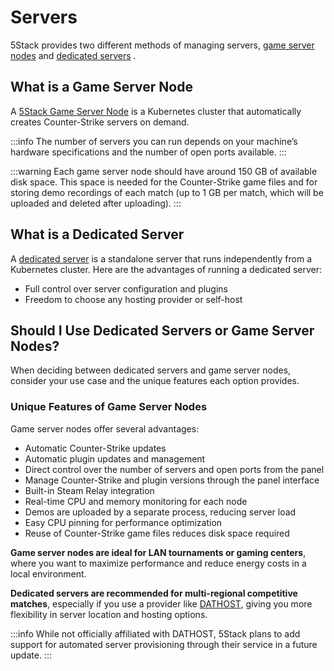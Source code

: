  # Servers
 5Stack provides two different methods of managing servers, [game server nodes](#what-is-a-game-server-node) and [dedicated servers](#what-is-a-dedicated-server) .

## What is a Game Server Node

A [5Stack Game Server Node](./game-server-nodes/index) is a Kubernetes cluster that automatically creates Counter-Strike servers on demand.

:::info
The number of servers you can run depends on your machine’s hardware specifications and the number of open ports available.
:::

:::warning
Each game server node should have around 150 GB of available disk space. This space is needed for the Counter-Strike game files and for storing demo recordings of each match (up to 1 GB per match, which will be uploaded and deleted after uploading).
:::


## What is a Dedicated Server

A [dedicated server](./dedicated-servers) is a standalone server that runs independently from a Kubernetes cluster. Here are the advantages of running a dedicated server:

* Full control over server configuration and plugins
* Freedom to choose any hosting provider or self-host


## Should I Use Dedicated Servers or Game Server Nodes?

When deciding between dedicated servers and game server nodes, consider your use case and the unique features each option provides.

### Unique Features of Game Server Nodes

Game server nodes offer several advantages:

- Automatic Counter-Strike updates
- Automatic plugin updates and management
- Direct control over the number of servers and open ports from the panel
- Manage Counter-Strike and plugin versions through the panel interface
- Built-in Steam Relay integration
- Real-time CPU and memory monitoring for each node
- Demos are uploaded by a separate process, reducing server load
- Easy CPU pinning for performance optimization
- Reuse of Counter-Strike game files reduces disk space required

**Game server nodes are ideal for LAN tournaments or gaming centers**, where you want to maximize performance and reduce energy costs in a local environment.

**Dedicated servers are recommended for multi-regional competitive matches**, especially if you use a provider like [DATHOST](https://dathost.net/), giving you more flexibility in server location and hosting options.


:::info
While not officially affiliated with DATHOST, 5Stack plans to add support for automated server provisioning through their service in a future update.
:::